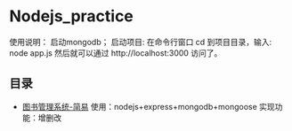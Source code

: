 # Nodejs_practice
使用说明：
启动mongodb；
启动项目: 在命令行窗口 cd 到项目目录，输入: node app.js
然后就可以通过 http://localhost:3000 访问了。

## 目录
* [图书管理系统-简易](bookSystem)
使用：nodejs+express+mongodb+mongoose
实现功能：增删改



